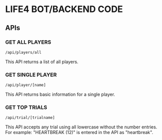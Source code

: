 # LIFE4 BOT/BACKEND CODE
## APIs
### GET ALL PLAYERS
```
/api/players/all
```
This API returns a list of all players.

### GET SINGLE PLAYER
```
/api/player/[name]
```
This API returns basic information for a single player.

### GET TOP TRIALS
```
/api/trial/[trialname]
```
This API accepts any trial using all lowercase without the number entries. For example: "HEARTBREAK (12)" is entered in the API as "heartbreak".